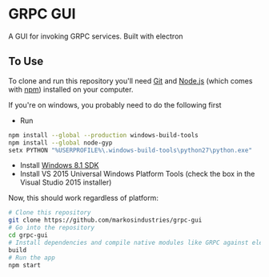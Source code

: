 # GRPC GUI

A GUI for invoking GRPC services. Built with electron

## To Use

To clone and run this repository you'll need [Git](https://git-scm.com) and [Node.js](https://nodejs.org/en/download/) (which comes with [npm](http://npmjs.com)) installed on your computer.

If you're on windows, you probably need to do the following first
- Run
```bash
npm install --global --production windows-build-tools
npm install --global node-gyp
setx PYTHON "%USERPROFILE%\.windows-build-tools\python27\python.exe"
```
- Install [Windows 8.1 SDK](https://developer.microsoft.com/en-us/windows/downloads/windows-8-1-sdk)
- Install VS 2015 Universal Windows Platform Tools (check the box in the Visual Studio 2015 installer)


Now, this should work regardless of platform:
```bash
# Clone this repository
git clone https://github.com/markosindustries/grpc-gui
# Go into the repository
cd grpc-gui
# Install dependencies and compile native modules like GRPC against electron headers
build
# Run the app
npm start
```

